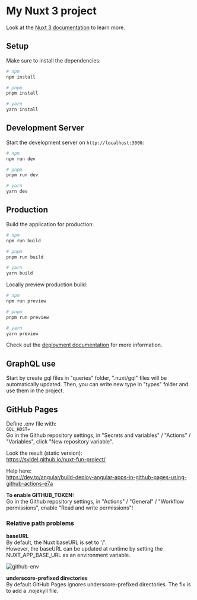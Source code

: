 # My Nuxt 3 project

Look at the [Nuxt 3 documentation](https://nuxt.com/docs/getting-started/introduction) to learn more.

## Setup

Make sure to install the dependencies:

```bash
# npm
npm install

# pnpm
pnpm install

# yarn
yarn install
```

## Development Server

Start the development server on `http://localhost:3000`:

```bash
# npm
npm run dev

# pnpm
pnpm run dev

# yarn
yarn dev
```

## Production

Build the application for production:

```bash
# npm
npm run build

# pnpm
pnpm run build

# yarn
yarn build
```

Locally preview production build:

```bash
# npm
npm run preview

# pnpm
pnpm run preview

# yarn
yarn preview
```

Check out the [deployment documentation](https://nuxt.com/docs/getting-started/deployment) for more information.

## GraphQL use

Start by create gql files in "queries" folder, ".nuxt/gql" files will be automatically updated.
Then, you can write new type in "types" folder and use them in the project.

## GitHub Pages

Define .env file with:\
`GQL_HOST=`\
Go in the Github repository settings, in "Secrets and variables" / "Actions" / "Variables", click "New repository variable".

Look the result (static version):\
https://syldel.github.io/nuxt-fun-project/

Help here:\
https://dev.to/angular/build-deploy-angular-apps-in-github-pages-using-github-actions-e7a

**To enable GITHUB_TOKEN:**\
Go in the Github repository settings, in "Actions" / "General" / "Workflow permissions", enable "Read and write permissions"!

### Relative path problems

**baseURL**\
By default, the Nuxt baseURL is set to '/'.\
However, the baseURL can be updated at runtime by setting the NUXT_APP_BASE_URL as an environment variable.

![github-env](https://github.com/user-attachments/assets/d0b6e0af-b68d-47e5-951e-ef7f2b20444e)

**underscore-prefixed directories**\
By default GitHub Pages ignores underscore-prefixed directories. The fix is to add a .nojekyll file.
